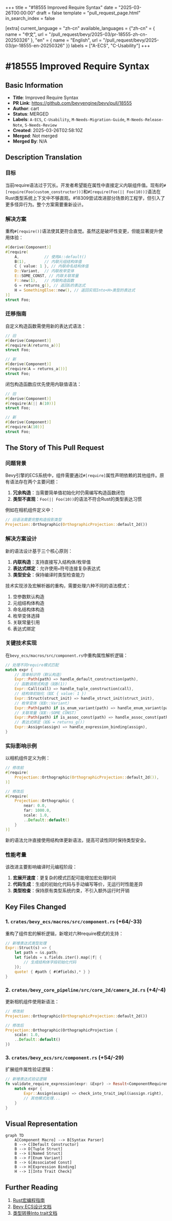 +++
title = "#18555 Improved Require Syntax"
date = "2025-03-26T00:00:00"
draft = false
template = "pull_request_page.html"
in_search_index = false

[extra]
current_language = "zh-cn"
available_languages = {"zh-cn" = { name = "中文", url = "/pull_request/bevy/2025-03/pr-18555-zh-cn-20250326" }, "en" = { name = "English", url = "/pull_request/bevy/2025-03/pr-18555-en-20250326" }}
labels = ["A-ECS", "C-Usability"]
+++

# #18555 Improved Require Syntax

## Basic Information
- **Title**: Improved Require Syntax
- **PR Link**: https://github.com/bevyengine/bevy/pull/18555
- **Author**: cart
- **Status**: MERGED
- **Labels**: `A-ECS`, `C-Usability`, `M-Needs-Migration-Guide`, `M-Needs-Release-Note`, `S-Needs-Review`
- **Created**: 2025-03-26T02:58:10Z
- **Merged**: Not merged
- **Merged By**: N/A

## Description Translation
### 目标

当前require语法过于冗长。开发者希望能在属性中直接定义内联组件值。现有的`#[require(Foo(custom_constructor))]`和`#[require(Foo(|| Foo(10))]`语法在Rust类型系统上下文中不够直观。#18309尝试改进部分场景的工程学，但引入了更多怪异行为。整个方案需要重新设计。

### 解决方案

重构`#[require()]`语法使其更符合直觉。虽然这是破坏性变更，但能显著提升使用体验：

```rust
#[derive(Component)]
#[require(
    A,           // 使用A::default()
    B(1),        // 内联元组结构体值
    C { value: 1 }, // 内联命名结构体值
    D::Variant,  // 内联枚举变体
    E::SOME_CONST, // 内联关联常量
    F::new(1),   // 内联构造函数
    G = returns_g(), // 返回G的表达式
    H = SomethingElse::new(), // 返回实现Into<H>类型的表达式
)]
struct Foo;
```

### 迁移指南

自定义构造函数需使用新的表达式语法：

```rust
// 旧
#[derive(Component)]
#[require(A(returns_a))]
struct Foo;

// 新
#[derive(Component)]
#[require(A = returns_a())]
struct Foo;
```

闭包构造函数应优先使用内联值语法：

```rust
// 旧
#[derive(Component)]
#[require(A(|| A(10))]
struct Foo;

// 新
#[derive(Component)]
#[require(A(10))]
struct Foo;
```

## The Story of This Pull Request

### 问题背景
Bevy引擎的ECS系统中，组件需要通过`#[require]`属性声明依赖的其他组件。原有语法存在两个主要问题：
1. **冗余构造**：当需要简单值初始化时仍需编写构造函数闭包
2. **类型不直观**：`Foo(|| Foo(10))`的语法不符合Rust的类型表达习惯

例如在相机组件定义中：
```rust
// 旧语法需要完整构造投影类型
Projection::Orthographic(OrthographicProjection::default_2d())
```

### 解决方案设计
新的语法设计基于三个核心原则：
1. **内联构造**：支持直接写入结构体/枚举值
2. **表达式绑定**：允许使用`=`符号连接复杂表达式
3. **类型安全**：保持编译时类型检查能力

技术实现涉及宏解析器的重构，需要处理六种不同的语法模式：
1. 空参数默认构造
2. 元组结构体构造
3. 命名结构体构造 
4. 枚举变体选择
5. 关联常量引用
6. 表达式绑定

### 关键技术实现
在`bevy_ecs/macros/src/component.rs`中重构属性解析逻辑：

```rust
// 处理不同require模式匹配
match expr {
    // 简单标识符（默认构造）
    Expr::Path(path) => handle_default_construction(path),
    // 函数调用式构造（如B(1)）
    Expr::Call(call) => handle_tuple_construction(call),
    // 结构体初始化（如C { value: 1 }）
    Expr::Struct(struct_init) => handle_struct_init(struct_init),
    // 枚举变体（如D::Variant）
    Expr::Path(path) if is_enum_variant(path) => handle_enum_variant(path),
    // 关联常量（如E::SOME_CONST）
    Expr::Path(path) if is_assoc_const(path) => handle_assoc_const(path),
    // 表达式绑定（如G = returns_g()）
    Expr::Assign(assign) => handle_expression_binding(assign),
}
```

### 实际影响示例
以相机组件定义为例：

```rust
// 修改前
#[require(
    Projection::Orthographic(OrthographicProjection::default_2d()),
)]

// 修改后
#[require(
    Projection::Orthographic {
        near: 0.0,
        far: 1000.0,
        scale: 1.0,
        ..Default::default()
    }
)]
```

新的语法允许直接使用结构体更新语法，提高可读性同时保持类型安全。

### 性能考量
该改进主要影响编译时元编程阶段：
1. **宏展开速度**：更复杂的模式匹配可能增加宏处理时间
2. **代码生成**：生成的初始化代码与手动编写等价，无运行时性能差异
3. **类型检查**：保持原有类型系统约束，不引入额外运行时开销

## Key Files Changed

### 1. `crates/bevy_ecs/macros/src/component.rs` (+64/-33)
重构了组件宏的解析逻辑，新增对六种require模式的支持：

```rust
// 新增表达式类型处理
Expr::Struct(s) => {
    let path = &s.path;
    let fields = s.fields.iter().map(|f| {
        // 生成结构体字段初始化代码
    });
    quote! { #path { #(#fields),* } }
}
```

### 2. `crates/bevy_core_pipeline/src/core_2d/camera_2d.rs` (+4/-4)
更新相机组件使用新语法：

```rust
// 修改前
Projection::Orthographic(OrthographicProjection::default_2d())

// 修改后 
Projection::Orthographic(OrthographicProjection {
    scale: 1.0,
    ..Default::default()
})
```

### 3. `crates/bevy_ecs/src/component.rs` (+54/-29)
扩展组件属性验证逻辑：

```rust
// 新增表达式验证逻辑
fn validate_require_expression(expr: &Expr) -> Result<ComponentRequirement> {
    match expr {
        Expr::Assign(assign) => check_into_trait_impl(&assign.right),
        // 其他模式处理...
    }
}
```

## Visual Representation

```mermaid
graph TD
    A[Component Macro] --> B[Syntax Parser]
    B --> C[Default Constructor]
    B --> D[Tuple Struct]
    B --> E[Named Struct]
    B --> F[Enum Variant]
    B --> G[Associated Const]
    B --> H[Expression Binding]
    H --> I[Into Trait Check]
```

## Further Reading

1. [Rust宏编程指南](https://doc.rust-lang.org/book/ch19-06-macros.html)
2. [Bevy ECS设计文档](https://bevyengine.org/learn/book/ecs/)
3. [类型转换Into trait文档](https://doc.rust-lang.org/std/convert/trait.Into.html)